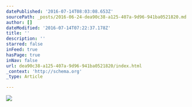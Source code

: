 ```yaml
---
datePublished: '2016-07-14T08:03:08.653Z'
sourcePath: _posts/2016-06-24-dea90c38-a125-407a-9d96-941ba0521820.md
author: []
dateModified: '2016-07-14T07:22:37.178Z'
title: ''
description: ''
starred: false
inFeed: true
hasPage: true
inNav: false
url: dea90c38-a125-407a-9d96-941ba0521820/index.html
_context: 'http://schema.org'
_type: Article

---
```

![](https://s3-us-west-2.amazonaws.com/the-grid-img/p/c227a102f3d02d87b01cf4fe0682a4268cd4b0a8.jpg)